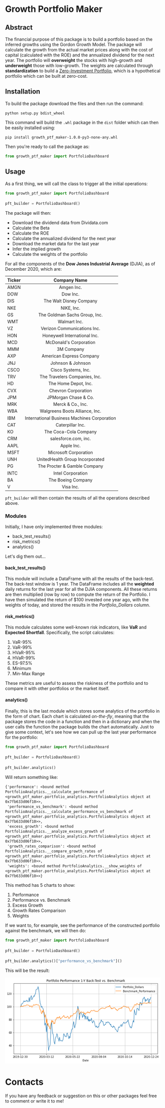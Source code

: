 # Growth Portfolio Maker

## Abstract

The financial purpose of this package is to build a portfolio based on the inferred growths using the Gordon Growth 
Model. The package will calculate the growth from the actual market prices along with the cost of capital (calculated
with the ROE) and the annualized dividend for the next year.
The portfolio will **overweight** the stocks with high-growth and **underweight** those with low-growth. The weights are
calculated through **standardization** to build a [Zero-Investment Portfolio](https://www.investopedia.com/terms/z/zero-investment-portfolio.asp), 
which is a hypothetical portfolio which can be built at zero-cost.

## Installation

To build the package download the files and then run the command:

```commandline
python setup.py bdist_wheel
```

This command will build the `.whl` package in the `dist` folder which can then be easily installed using:

```commandline
pip install growth_ptf_maker-1.0.0-py3-none-any.whl
```

Then you're ready to call the package as:

```python
from growth_ptf_maker import PortfolioDashboard
```

## Usage

As a first thing, we will call the class to trigger all the initial operations:

```python
from growth_ptf_maker import PortfolioDashboard

pft_builder = PortfolioDashboard()
```

The package will then:

- Download the dividend data from Dividata.com
- Calculate the Beta
- Calculate the ROE
- Calculate the annualized dividend for the next year
- Download the market data for the last year
- Infer the implied growth
- Calculate the weights of the portfolio

For all the components of the **Dow Jones Industrial Average** (DJIA), as of December 2020, which are:

| Ticker       | Company Name     |
| :------------- | :----------: |
|AMGN|Amgen Inc.|
|DOW|Dow Inc.|
|DIS|The Walt Disney Company|
|NKE|NIKE, Inc.|
|GS|The Goldman Sachs Group, Inc.|
|WMT|Walmart Inc.|
|VZ|Verizon Communications Inc.|
|HON|Honeywell International Inc.|
|MCD|McDonald's Corporation|
|MMM|3M Company|
|AXP|American Express Company|
|JNJ|Johnson & Johnson|
|CSCO|Cisco Systems, Inc.|
|TRV|The Travelers Companies, Inc.|
|HD|The Home Depot, Inc.|
|CVX|Chevron Corporation|
|JPM|JPMorgan Chase & Co.|
|MRK|Merck & Co., Inc.|
|WBA|Walgreens Boots Alliance, Inc.|
|IBM|International Business Machines Corporation|
|CAT|Caterpillar Inc.|
|KO|The Coca-Cola Company|
|CRM|salesforce.com, inc.|
|AAPL|Apple Inc.|
|MSFT|Microsoft Corporation|
|UNH|UnitedHealth Group Incorporated|
|PG|The Procter & Gamble Company|
|INTC|Intel Corporation|
|BA|The Boeing Company|
|V|Visa Inc.|

`pft_builder` will then contain the results of all the operations described above.

### Modules

Initially, I have only implemented three modules:

- back_test_results()
- risk_metrics()
- analytics()

Let's dig them out...

#### back_test_results()

This module will include a DataFrame with all the results of the back-test. The back-test window is 1 year.
The DataFrame includes all the **weighted** daily returns for the last year for all the DJIA components. All these
returns are then multiplied (row by row) to compute the return of the Portfolio.
I have then simulated the return of $100 invested one year ago, with the weights of today, and stored the results in the 
_Portfolio_Dollars_ column.

#### risk_metrics()

This module calculates some well-known risk indicators, like **VaR** and **Expected Shortfall**.
Specifically, the script calculates:
1. VaR-95%
2. VaR-99%
3. HVaR-95%
4. HVaR-99%
5. ES-97.5%
6. Minimum
7. Min-Max Range

These metrics are useful to assess the riskiness of the portfolio and to compare it with other portfolios or the market 
itself.

#### analytics()

Finally, this is the last module which stores some analytics of the portfolio in the form of chart.
Each chart is calculated _on-the-fly_, meaning that the package stores the code in a function and then in a dictionary
and when the user calls the function the package builds the chart automatically.
Just to give some context, let's see how we can pull up the last year performance for the portfolio:

```python
from growth_ptf_maker import PortfolioDashboard

pft_builder = PortfolioDashboard()

pft_builder.analytics()
```

Will return something like:

```text
{'performance': <bound method PortfolioAnalytics.__calculate_performance of <growth_ptf_maker.portfolio_analytics.PortfolioAnalytics object at 0x7fb633d06f10>>,
 'performance_vs_benchmark': <bound method PortfolioAnalytics.__calculate_performance_vs_benchmark of <growth_ptf_maker.portfolio_analytics.PortfolioAnalytics object at 0x7fb633d06f10>>,
 'excess_growth': <bound method PortfolioAnalytics.__analyze_excess_growth of <growth_ptf_maker.portfolio_analytics.PortfolioAnalytics object at 0x7fb633d06f10>>,
 'growth_rates_comparison': <bound method PortfolioAnalytics.__compare_growth_rates of <growth_ptf_maker.portfolio_analytics.PortfolioAnalytics object at 0x7fb633d06f10>>,
 'weights': <bound method PortfolioAnalytics.__show_weights of <growth_ptf_maker.portfolio_analytics.PortfolioAnalytics object at 0x7fb633d06f10>>}
```

This method has 5 charts to show:
1. Performance
2. Performance vs. Benchmark
3. Excess Growth
4. Growth Rates Comparison
5. Weights

If we want to, for example, see the performance of the constructed portfolio against the benchmark, we will then do:

```python
from growth_ptf_maker import PortfolioDashboard

pft_builder = PortfolioDashboard()

pft_builder.analytics()["performance_vs_benchmark"]()
```

This will be the result:

![img.png](img.png)

# Contacts

If you have any feedback or suggestion on this or other packages feel free to comment or write it to me!